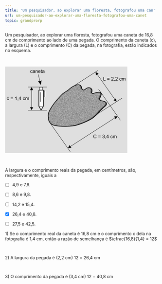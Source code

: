 ```yaml
---
title: 'Um pesquisador, ao explorar uma floresta, fotografou uma can'
url: um-pesquisador-ao-explorar-uma-floresta-fotografou-uma-canet
topic: grandprorp
---
```



Um pesquisador, ao explorar uma floresta, fotografou uma caneta de 16,8 cm de comprimento ao lado de uma pegada. O comprimento da caneta (c), a largura (L) e o comprimento (C) da pegada, na fotografia, estão indicados no esquema.

 

![](cc6dd5c0-8461-630f-6657-0815c8e7895e.png)

 

A largura e o comprimento reais da pegada, em centímetros, são, respectivamente, iguais a



- [ ] 4,9 e 7,6.
- [ ] 8,6 e 9,8.
- [ ] 14,2 e 15,4.
- [x] 26,4 e 40,8.
- [ ] 27,5 e 42,5.


1\) Se o comprimento real da caneta é 16,8 cm e o comprimento c dela na fotografia é 1,4 cm, então a razão de semelhança é $\cfrac{16,8}{1,4} = 12$

 

2\) A largura da pegada é (2,2 cm) 12 = 26,4 cm

 

3\) O comprimento da pegada é (3,4 cm) 12 = 40,8 cm
